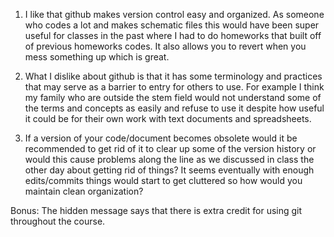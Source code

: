 1. I like that github makes version control easy and organized. 
As someone who codes a lot and makes schematic files this would have been super useful for classes in the past where I had to 
do homeworks that built off of previous homeworks codes. It also allows you to revert when you mess something up which is great. 

2. What I dislike about github is that it has some terminology and practices that may serve as a barrier to entry for others to use.
For example I think my family who are outside the stem field would not understand some of the terms and concepts as easily and refuse
to use it despite how useful it could be for their own work with text documents and spreadsheets.

3. If a version of your code/document becomes obsolete would it be recommended to get rid of it to clear up some of the version history
or would this cause problems along the line as we discussed in class the other day about getting rid of things? It seems eventually with
enough edits/commits things would start to get cluttered so how would you maintain clean organization?

Bonus: The hidden message says that there is extra credit for using git throughout the course.